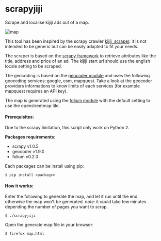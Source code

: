 # scrapyjiji
Scrape and localise kijiji ads out of a map.

![map](https://raw.githubusercontent.com/sbourdelin/scrapyjiji/master/map.png)

This tool has been inspired by the scrapy crawler [kijiji_scraper](https://github.com/mfournierca/kijiji_scraper).
It is not intended to be generic but can be easily adapted to fit your needs.

The scraper is based on the [scrapy framework](http://scrapy.org) to retrieve attributes like the title, address and price of an ad.
The kijiji start url should use the english locale setting to be scraped.

The geocoding is based on the [geocoder module](https://pypi.python.org/pypi/geocoder) and uses the following geocoding services: google, osm, mapquest.
Take a look at the geocoder providers informations to know limits of each services (for example mapquest requires an API key).

The map is generated using the [folium module](https://pypi.python.org/pypi/folium) with the default setting to use the openstreetmap tile.

#### Prerequisites:
Due to the scrapy limitation, this script only work on Python 2.

**Packages requirements**:
* scrapy v1.0.5
* geocoder v1.9.0
* folium v0.2.0

Each packages can be install using pip:
```
$ pip install <package>
```

#### How it works:
Enter the following to generate the map, and let it run until the end otherwise the map won't be generated.
*note:* it could take few minutes depending the number of pages you want to scrap.

```
$ ./scrapyjiji
```

Open the generate map file in your browser:
```
$ firefox map.html
```
